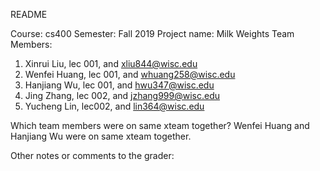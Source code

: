 README

Course: cs400
Semester: Fall 2019
Project name: Milk Weights
Team Members:
1. Xinrui Liu, lec 001, and xliu844@wisc.edu
2. Wenfei Huang, lec 001, and whuang258@wisc.edu
3. Hanjiang Wu, lec 001, and hwu347@wisc.edu
4. Jing Zhang, lec 002, and jzhang999@wisc.edu
5. Yucheng Lin, lec002, and lin364@wisc.edu


Which team members were on same xteam together?
Wenfei Huang and Hanjiang Wu were on same xteam together.

Other notes or comments to the grader:
